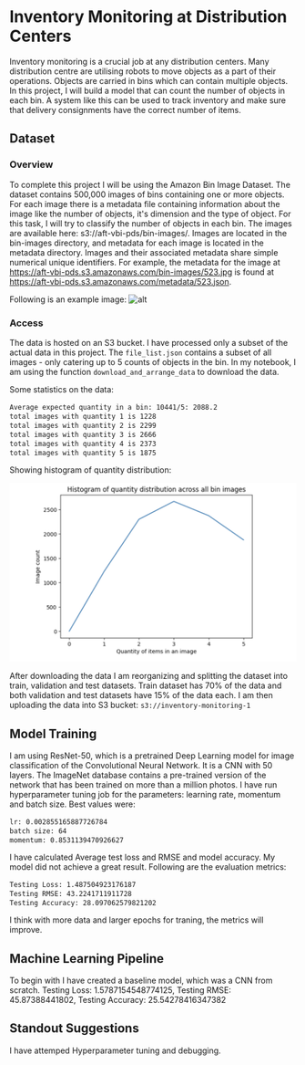 # Inventory Monitoring at Distribution Centers

Inventory monitoring is a crucial job at any distribution centers. Many distribution centre are utilising robots to move objects as a part of their operations. Objects are carried in bins which can contain multiple objects. In this project, I will build a model that can count the number of objects in each bin. A system like this can be used to track inventory and make sure that delivery consignments have the correct number of items.

## Dataset

### Overview
To complete this project I will be using the Amazon Bin Image Dataset. The dataset contains 500,000 images of bins containing one or more objects. For each image there is a metadata file containing information about the image like the number of objects, it's dimension and the type of object. For this task, I will try to classify the number of objects in each bin. The images are available here: s3://aft-vbi-pds/bin-images/. Images are located in the bin-images directory, and metadata for each image is located in the metadata directory. Images and their associated metadata share simple numerical unique identifiers. For example, the metadata for the image at https://aft-vbi-pds.s3.amazonaws.com/bin-images/523.jpg is found at https://aft-vbi-pds.s3.amazonaws.com/metadata/523.json.

Following is an example image:
![alt](https://aft-vbi-pds.s3.amazonaws.com/bin-images/523.jpg)

### Access

The data is hosted on an S3 bucket. I have processed only a subset of the actual data in this project. The `file_list.json` contains a subset of all images - only catering up to 5 counts of objects in the bin. In my notebook, I am using the function `download_and_arrange_data` to download the data. 

Some statistics on the data:

```Total Images: 10441
Average expected quantity in a bin: 10441/5: 2088.2
total images with quantity 1 is 1228
total images with quantity 2 is 2299
total images with quantity 3 is 2666
total images with quantity 4 is 2373
total images with quantity 5 is 1875
```
Showing histogram of quantity distribution:

![alt](./starter/images/histogram.png)

After downloading the data I am reorganizing and splitting the dataset into train, validation and test datasets. Train dataset has 70% of the data and both validation and test datasets have 15% of the data each.
I am then uploading the data into S3 bucket: `s3://inventory-monitoring-1`

## Model Training
I am using ResNet-50, which is a pretrained Deep Learning model for image classification of the Convolutional Neural Network. It is a CNN with 50 layers. The ImageNet database contains a pre-trained version of the network that has been trained on more than a million photos. 
I have run hyperparameter tuning job for the parameters: learning rate, momentum and batch size. Best values were:
```
lr: 0.002855165887726784
batch size: 64
momentum: 0.8531139470926627
```
I have calculated Average test loss and RMSE and model accuracy. My model did not achieve a great result. Following are the evaluation metrics:
```
Testing Loss: 1.487504923176187
Testing RMSE: 43.2241711911728
Testing Accuracy: 28.097062579821202
```
I think with more data and larger epochs for traning, the metrics will improve.

## Machine Learning Pipeline

To begin with I have created a baseline model, which was a CNN from scratch. 
Testing Loss: 1.5787154548774125, Testing RMSE: 45.87388441802, Testing Accuracy: 25.54278416347382 

## Standout Suggestions
I have attemped Hyperparameter tuning and debugging.
